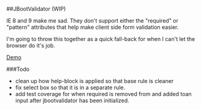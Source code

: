##JBootValidator (WIP)

IE 8 and 9 make me sad. They don't support either the "required" or "pattern" attributes that help make client side form validation easier.

I'm going to throw this together as a quick fall-back for when I can't let the browser do it's job.

[Demo](http://benkiefer.github.io/jbootvalidator)

###Todo
 - clean up how help-block is applied so that base rule is cleaner
 - fix select box so that it is in a separate rule.
 - add test coverage for when required is removed from and added toan input after jbootvalidator has been initialized.